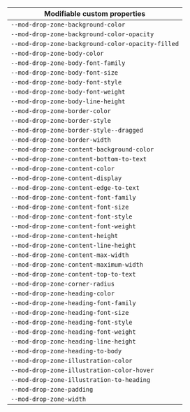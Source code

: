 | Modifiable custom properties                      |
| ------------------------------------------------- |
| `--mod-drop-zone-background-color`                |
| `--mod-drop-zone-background-color-opacity`        |
| `--mod-drop-zone-background-color-opacity-filled` |
| `--mod-drop-zone-body-color`                      |
| `--mod-drop-zone-body-font-family`                |
| `--mod-drop-zone-body-font-size`                  |
| `--mod-drop-zone-body-font-style`                 |
| `--mod-drop-zone-body-font-weight`                |
| `--mod-drop-zone-body-line-height`                |
| `--mod-drop-zone-border-color`                    |
| `--mod-drop-zone-border-style`                    |
| `--mod-drop-zone-border-style--dragged`           |
| `--mod-drop-zone-border-width`                    |
| `--mod-drop-zone-content-background-color`        |
| `--mod-drop-zone-content-bottom-to-text`          |
| `--mod-drop-zone-content-color`                   |
| `--mod-drop-zone-content-display`                 |
| `--mod-drop-zone-content-edge-to-text`            |
| `--mod-drop-zone-content-font-family`             |
| `--mod-drop-zone-content-font-size`               |
| `--mod-drop-zone-content-font-style`              |
| `--mod-drop-zone-content-font-weight`             |
| `--mod-drop-zone-content-height`                  |
| `--mod-drop-zone-content-line-height`             |
| `--mod-drop-zone-content-max-width`               |
| `--mod-drop-zone-content-maximum-width`           |
| `--mod-drop-zone-content-top-to-text`             |
| `--mod-drop-zone-corner-radius`                   |
| `--mod-drop-zone-heading-color`                   |
| `--mod-drop-zone-heading-font-family`             |
| `--mod-drop-zone-heading-font-size`               |
| `--mod-drop-zone-heading-font-style`              |
| `--mod-drop-zone-heading-font-weight`             |
| `--mod-drop-zone-heading-line-height`             |
| `--mod-drop-zone-heading-to-body`                 |
| `--mod-drop-zone-illustration-color`              |
| `--mod-drop-zone-illustration-color-hover`        |
| `--mod-drop-zone-illustration-to-heading`         |
| `--mod-drop-zone-padding`                         |
| `--mod-drop-zone-width`                           |
